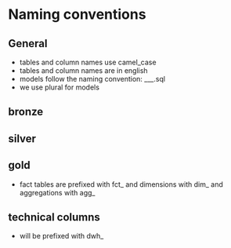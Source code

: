 # Naming conventions

## General
- tables and column names use camel_case
- tables and column names are in english
- models follow the naming convention:
    <layer>_<source>__<entity>.sql
- we use plural for models

## bronze
## silver
## gold
- fact tables are prefixed with fct_ and dimensions with dim_ and aggregations with agg_
## technical columns
- will be prefixed with dwh_
